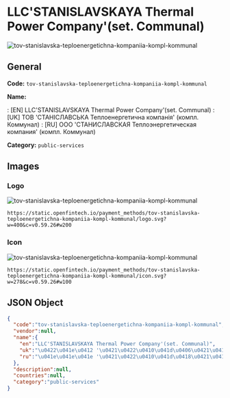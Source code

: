 
# LLC'STANISLAVSKAYA Thermal Power Company'(set. Communal) 
![tov-stanislavska-teploenergetichna-kompaniia-kompl-kommunal](https://static.openfintech.io/payment_methods/tov-stanislavska-teploenergetichna-kompaniia-kompl-kommunal/logo.svg?w=400&c=v0.59.26#w200)  

## General 
**Code:** `tov-stanislavska-teploenergetichna-kompaniia-kompl-kommunal` 
 
**Name:** 
 
:	[EN] LLC'STANISLAVSKAYA Thermal Power Company'(set. Communal) 
:	[UK] ТОВ 'СТАНІСЛАВСЬКА Теплоенергетична компанія' (компл. Коммунал) 
:	[RU] ООО 'СТАНИСЛАВСКАЯ Теплоэнергетическая компания' (компл. Коммунал) 
 
**Category:** `public-services` 
 

## Images 

### Logo 
![tov-stanislavska-teploenergetichna-kompaniia-kompl-kommunal](https://static.openfintech.io/payment_methods/tov-stanislavska-teploenergetichna-kompaniia-kompl-kommunal/logo.svg?w=400&c=v0.59.26#w200)  

```
https://static.openfintech.io/payment_methods/tov-stanislavska-teploenergetichna-kompaniia-kompl-kommunal/logo.svg?w=400&c=v0.59.26#w200
```  

### Icon 
![tov-stanislavska-teploenergetichna-kompaniia-kompl-kommunal](https://static.openfintech.io/payment_methods/tov-stanislavska-teploenergetichna-kompaniia-kompl-kommunal/icon.svg?w=278&c=v0.59.26#w100)  

```
https://static.openfintech.io/payment_methods/tov-stanislavska-teploenergetichna-kompaniia-kompl-kommunal/icon.svg?w=278&c=v0.59.26#w100
```  

## JSON Object 

```json
{
  "code":"tov-stanislavska-teploenergetichna-kompaniia-kompl-kommunal",
  "vendor":null,
  "name":{
    "en":"LLC'STANISLAVSKAYA Thermal Power Company'(set. Communal)",
    "uk":"\u0422\u041e\u0412 '\u0421\u0422\u0410\u041d\u0406\u0421\u041b\u0410\u0412\u0421\u042c\u041a\u0410 \u0422\u0435\u043f\u043b\u043e\u0435\u043d\u0435\u0440\u0433\u0435\u0442\u0438\u0447\u043d\u0430 \u043a\u043e\u043c\u043f\u0430\u043d\u0456\u044f' (\u043a\u043e\u043c\u043f\u043b. \u041a\u043e\u043c\u043c\u0443\u043d\u0430\u043b)",
    "ru":"\u041e\u041e\u041e '\u0421\u0422\u0410\u041d\u0418\u0421\u041b\u0410\u0412\u0421\u041a\u0410\u042f \u0422\u0435\u043f\u043b\u043e\u044d\u043d\u0435\u0440\u0433\u0435\u0442\u0438\u0447\u0435\u0441\u043a\u0430\u044f \u043a\u043e\u043c\u043f\u0430\u043d\u0438\u044f' (\u043a\u043e\u043c\u043f\u043b. \u041a\u043e\u043c\u043c\u0443\u043d\u0430\u043b)"
  },
  "description":null,
  "countries":null,
  "category":"public-services"
}
```  
